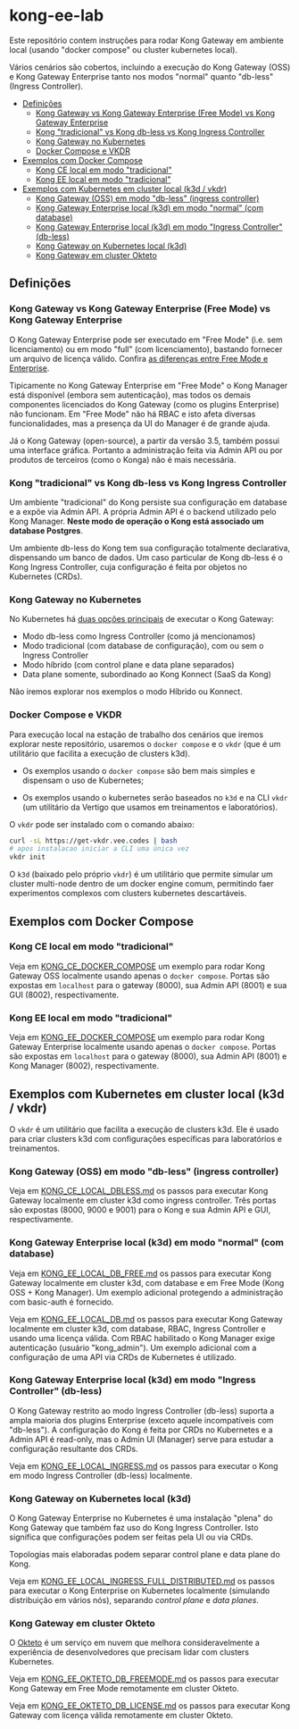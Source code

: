# kong-ee-lab <!-- omit in toc -->

Este repositório contem instruções para rodar Kong Gateway em ambiente local (usando "docker compose" ou cluster kubernetes local).

Vários cenários são cobertos, incluindo a execução do Kong Gateway (OSS) e Kong Gateway Enterprise tanto nos modos "normal" quanto "db-less" (Ingress Controller).

- [Definições](#definições)
  - [Kong Gateway vs Kong Gateway Enterprise (Free Mode) vs Kong Gateway Enterprise](#kong-gateway-vs-kong-gateway-enterprise-free-mode-vs-kong-gateway-enterprise)
  - [Kong "tradicional" vs Kong db-less vs Kong Ingress Controller](#kong-tradicional-vs-kong-db-less-vs-kong-ingress-controller)
  - [Kong Gateway no Kubernetes](#kong-gateway-no-kubernetes)
  - [Docker Compose e VKDR](#docker-compose-e-vkdr)
- [Exemplos com Docker Compose](#exemplos-com-docker-compose)
  - [Kong CE local em modo "tradicional"](#kong-ce-local-em-modo-tradicional)
  - [Kong EE local em modo "tradicional"](#kong-ee-local-em-modo-tradicional)
- [Exemplos com Kubernetes em cluster local (k3d / vkdr)](#exemplos-com-kubernetes-em-cluster-local-k3d--vkdr)
  - [Kong Gateway (OSS) em modo "db-less" (ingress controller)](#kong-gateway-oss-em-modo-db-less-ingress-controller)
  - [Kong Gateway Enterprise local (k3d) em modo "normal" (com database)](#kong-gateway-enterprise-local-k3d-em-modo-normal-com-database)
  - [Kong Gateway Enterprise local (k3d) em modo "Ingress Controller" (db-less)](#kong-gateway-enterprise-local-k3d-em-modo-ingress-controller-db-less)
  - [Kong Gateway on Kubernetes local (k3d)](#kong-gateway-on-kubernetes-local-k3d)
  - [Kong Gateway em cluster Okteto](#kong-gateway-em-cluster-okteto)

## Definições

### Kong Gateway vs Kong Gateway Enterprise (Free Mode) vs Kong Gateway Enterprise

O Kong Gateway Enterprise pode ser executado em "Free Mode" (i.e. sem licenciamento) ou em modo "full" (com licenciamento), bastando fornecer um arquivo de licença válido. Confira [as diferenças entre Free Mode e Enterprise](https://docs.konghq.com/gateway/latest/plan-and-deploy/licenses/).

Tipicamente no Kong Gateway Enterprise em "Free Mode" o Kong Manager está disponível (embora sem autenticação), mas todos os demais componentes licenciados do Kong Gateway (como os plugins Enterprise) não funcionam. Em "Free Mode" não há RBAC e isto afeta diversas funcionalidades, mas a presença da UI do Manager é de grande ajuda.

Já o Kong Gateway (open-source), a partir da versão 3.5, também possui uma interface gráfica. Portanto a administração feita via Admin API ou por produtos de terceiros (como o Konga) não é mais necessária.

### Kong "tradicional" vs Kong db-less vs Kong Ingress Controller

Um ambiente "tradicional" do Kong persiste sua configuração em database e a expõe via Admin API. A própria Admin API é o backend utilizado pelo Kong Manager. **Neste modo de operação o Kong está associado um database Postgres**.

Um ambiente db-less do Kong tem sua configuração totalmente declarativa, dispensando um banco de dados. Um caso particular de Kong db-less é o Kong Ingress Controller, cuja configuração é feita por objetos no Kubernetes (CRDs).

### Kong Gateway no Kubernetes

No Kubernetes há [duas opções principais](https://docs.konghq.com/gateway/latest/install/kubernetes/deployment-options/) de executar o Kong Gateway:

- Modo db-less como Ingress Controller (como já mencionamos)
- Modo tradicional (com database de configuração), com ou sem o Ingress Controller
- Modo híbrido (com control plane e data plane separados)
- Data plane somente, subordinado ao Kong Konnect (SaaS da Kong)

Não iremos explorar nos exemplos o modo Híbrido ou Konnect.

### Docker Compose e VKDR

Para execução local na estação de trabalho dos cenários que iremos explorar neste repositório, usaremos o `docker compose` e o `vkdr` (que é um utilitário que facilita a execução de clusters k3d).

* Os exemplos usando o `docker compose` são bem mais simples e dispensam o uso de Kubernetes;

* Os exemplos usando o kubernetes serão baseados no `k3d` e na CLI `vkdr` (um utilitário da Vertigo que usamos em treinamentos e laboratórios).

O `vkdr` pode ser instalado com o comando abaixo:

```sh
curl -sL https://get-vkdr.vee.codes | bash
# apos instalacao iniciar a CLI uma única vez
vkdr init
```

O `k3d` (baixado pelo próprio `vkdr`) é um utilitário que permite simular um cluster multi-node dentro de um docker engine comum, permitindo faer experimentos complexos com clusters kubernetes descartáveis.

## Exemplos com Docker Compose

### Kong CE local em modo "tradicional"

Veja em [KONG_CE_DOCKER_COMPOSE](KONG_CE_DOCKER_COMPOSE.md) um exemplo para rodar Kong Gateway OSS localmente usando apenas o `docker compose`. Portas são expostas em `localhost` para o gateway (8000), sua Admin API (8001) e sua GUI (8002), respectivamente.

### Kong EE local em modo "tradicional"

Veja em [KONG_EE_DOCKER_COMPOSE](KONG_EE_DOCKER_COMPOSE.md) um exemplo para rodar Kong Gateway Enterprise localmente usando apenas o `docker compose`. Portas são expostas em `localhost` para o gateway (8000), sua Admin API (8001) e Kong Manager (8002), respectivamente.

## Exemplos com Kubernetes em cluster local (k3d / vkdr)

O `vkdr` é um utilitário que facilita a execução de clusters k3d. Ele é usado para criar clusters k3d com configurações específicas para laboratórios e treinamentos.

### Kong Gateway (OSS) em modo "db-less" (ingress controller)

Veja em [KONG_CE_LOCAL_DBLESS.md](KONG_CE_LOCAL_DBLESS.md) os passos para executar Kong Gateway localmente em cluster k3d como ingress controller. Três portas são expostas (8000, 9000 e 9001) para o Kong e sua Admin API e GUI, respectivamente.

### Kong Gateway Enterprise local (k3d) em modo "normal" (com database)

Veja em [KONG_EE_LOCAL_DB_FREE.md](KONG_EE_LOCAL_DB_FREE.md) os passos para executar Kong Gateway localmente em cluster k3d, com database e em Free Mode (Kong OSS + Kong Manager). Um exemplo adicional protegendo a administração com basic-auth é fornecido.

Veja em [KONG_EE_LOCAL_DB.md](KONG_EE_LOCAL_DB.md) os passos para executar Kong Gateway localmente em cluster k3d, com database, RBAC, Ingress Controller e usando uma licença válida. Com RBAC habilitado o Kong Manager exige autenticação (usuário "kong_admin"). Um exemplo adicional com a configuração de uma API via CRDs de Kubernetes é utilizado.

### Kong Gateway Enterprise local (k3d) em modo "Ingress Controller" (db-less)

O Kong Gateway restrito ao modo Ingress Controller (db-less) suporta a ampla maioria dos plugins Enterprise (exceto aquele incompatíveis com "db-less"). A configuração do Kong é feita por CRDs no Kubernetes e a Admin API é read-only, mas o Admin UI (Manager) serve para estudar a configuração resultante dos CRDs.

Veja em [KONG_EE_LOCAL_INGRESS.md](KONG_EE_LOCAL_INGRESS.md) os passos para executar o Kong em modo Ingress Controller (db-less) localmente.

### Kong Gateway on Kubernetes local (k3d)

O Kong Gateway Enterprise no Kubernetes é uma instalação "plena" do Kong Gateway que também faz uso do Kong Ingress Controller. Isto significa que configurações podem ser feitas pela UI ou via CRDs.

Topologias mais elaboradas podem separar control plane e data plane do Kong.

Veja em [KONG_EE_LOCAL_INGRESS_FULL_DISTRIBUTED.md](KONG_EE_LOCAL_INGRESS_FULL_DISTRIBUTED.md) os passos para executar o Kong Enterprise on Kubernetes localmente (simulando distribuição em vários nós), separando *control plane* e *data planes*.

### Kong Gateway em cluster Okteto

O [Okteto](https://www.okteto.com/) é um serviço em nuvem que melhora consideravelmente a experiência de desenvolvedores que precisam lidar com clusters Kubernetes.

Veja em [KONG_EE_OKTETO_DB_FREEMODE.md](KONG_EE_OKTETO_DB_FREEMODE.md) os passos para executar Kong Gateway em Free Mode remotamente em cluster Okteto.

Veja em [KONG_EE_OKTETO_DB_LICENSE.md](KONG_EE_OKTETO_DB_LICENSE.md) os passos para executar Kong Gateway com licença válida remotamente em cluster Okteto.
